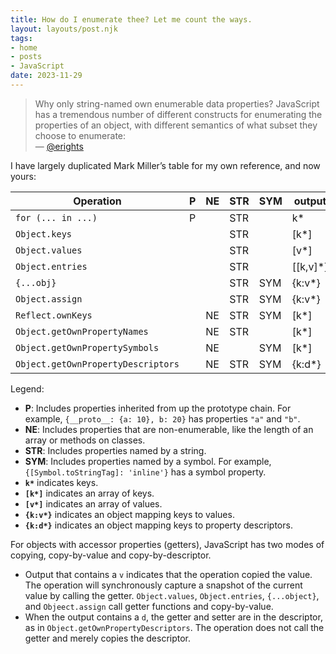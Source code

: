 ```yaml
---
title: How do I enumerate thee? Let me count the ways.
layout: layouts/post.njk
tags:
- home
- posts
- JavaScript
date: 2023-11-29
---
```


> Why only string-named own enumerable data properties? JavaScript has a tremendous number of different constructs for enumerating the properties of an object, with different semantics of what subset they choose to enumerate:
> <br>— [@erights](https://github.com/endojs/endo/blob/e1c63bf140be27a9c65538be207103b70cb06100/packages/pass-style/doc/copyRecord-guarantees.md#how-do-i-enumerate-thee-let-me-list-the-ways)

I have largely duplicated Mark Miller’s table for my own reference, and now yours:

| Operation                          | P | NE | STR | SYM | output    |
| ---------------------------------- | - | -- | --- | --- | --------- |
| `for (... in ...)`                 | P |    | STR |     | k*        |
| `Object.keys`                      |   |    | STR |     | [k*]      |
| `Object.values`                    |   |    | STR |     | [v*]      |
| `Object.entries`                   |   |    | STR |     | [[k,v]*]  |
| `{...obj}`                         |   |    | STR | SYM | {k:v*}    |
| `Object.assign`                    |   |    | STR | SYM | {k:v*}    |
| `Reflect.ownKeys`                  |   | NE | STR | SYM | [k*]      |
| `Object.getOwnPropertyNames`       |   | NE | STR |     | [k*]      |
| `Object.getOwnPropertySymbols`     |   | NE |     | SYM | [k*]      |
| `Object.getOwnPropertyDescriptors` |   | NE | STR | SYM | {k:d*}    |

Legend:

* **P**: Includes properties inherited from up the prototype chain. For
  example, `{__proto__: {a: 10}, b: 20}` has properties `"a"` and `"b"`.
* **NE**: Includes properties that are non-enumerable, like the length of an
  array or methods on classes.
* **STR**: Includes properties named by a string.
* **SYM**: Includes properties named by a symbol. For example,
  `{[Symbol.toStringTag]: 'inline'}` has a symbol property.
* **`k*`** indicates keys.
* **`[k*]`** indicates an array of keys.
* **`[v*]`** indicates an array of values.
* **`{k:v*}`** indicates an object mapping keys to values.
* **`{k:d*}`** indicates an object mapping keys to property descriptors.

For objects with accessor properties (getters), JavaScript has two modes of
copying, copy-by-value and copy-by-descriptor.

* Output that contains a `v` indicates that the operation copied the value.
  The operation will synchronously capture a snapshot of the current
  value by calling the getter.
  `Object.values`, `Object.entries`, `{...object}`, and `Objeect.assign`
  call getter functions and copy-by-value.
* When the output contains a `d`, the getter and setter are in the descriptor,
  as in `Object.getOwnPropertyDescriptors`.
  The operation does not call the getter and merely copies the descriptor.
